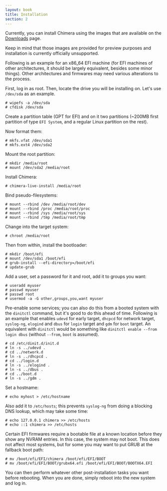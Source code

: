 ```yaml
---
layout: book
title: Installation
section: 2
---
```


Currently, you can install Chimera using the images that are available on
the [Downloads](/downloads) page.

Keep in mind that those images are provided for preview purposes and
installation is currently officially unsupported.

Following is an example for an x86_64 EFI machine (for EFI machines of other
architectures, it should be largely equivalent, besides some minor things).
Other architectures and firmwares may need various alterations to the process.

First, log in as root. Then, locate the drive you will be installing on. Let's
use `/dev/sda` as an example.

```
# wipefs -a /dev/sda
# cfdisk /dev/sda
```

Create a partition table (GPT for EFI) and on it two partitions (~200MB first
partition of type `EFI System`, and a regular Linux partition on the rest).

Now format them:

```
# mkfs.vfat /dev/sda1
# mkfs.ext4 /dev/sda2
```

Mount the root partition:

```
# mkdir /media/root
# mount /dev/sda2 /media/root
```

Install Chimera:

```
# chimera-live-install /media/root
```

Bind pseudo-filesystems:

```
# mount --rbind /dev /media/root/dev
# mount --rbind /proc /media/root/proc
# mount --rbind /sys /media/root/sys
# mount --rbind /tmp /media/root/tmp
```

Change into the target system:

```
# chroot /media/root
```

Then from within, install the bootloader:

```
# mkdir /boot/efi
# mount /dev/sda1 /boot/efi
# grub-install --efi-directory=/boot/efi
# update-grub
```

Add a user, set a password for it and root, add it to groups you want:

```
# useradd myuser
# passwd myuser
# passwd root
# usermod -a -G other,groups,you,want myuser
```

Pre-enable some services; you can also do this from a booted system with
the `dinitctl` command, but it's good to do this ahead of time. Following
is an example that enables `udevd` for early target, `dhcpcd` for network
target, `syslog-ng`, `elogind` and `dbus` for `login` target and `gdm`
for `boot` target. An equivalent with `dinitctl` would be something like
`dinitctl enable --from login dbus` (without `--from`, `boot` is assumed).

```
# cd /etc/dinit.d/init.d
# ln -s ../udevd .
# cd ../network.d
# ln -s ../dhcpcd .
# cd ../login.d
# ln -s ../elogind .
# ln -s ../dbus .
# cd ../boot.d
# ln -s ../gdm .
```

Set a hostname:

```
# echo myhost > /etc/hostname
```

Also add it to `/etc/hosts`; this prevents `syslog-ng` from doing a blocking
DNS lookup, which may take some time:

```
# echo 127.0.0.1 chimera >> /etc/hosts
# echo ::1 chimera >> /etc/hosts
```

Certain EFI firmwares require a bootable file at a known location before they
show any NVRAM entries. In this case, the system may not boot. This does not
affect most systems, but for some you may want to put GRUB at the fallback
boot path:

```
# mv /boot/efi/EFI/chimera /boot/efi/EFI/BOOT
# mv /boot/efi/EFI/BOOT/grubx64.efi /boot/efi/EFI/BOOT/BOOTX64.EFI
```

You can then perform whatever other post-installation tasks you want before
rebooting. When you are done, simply reboot into the new system and log in.
